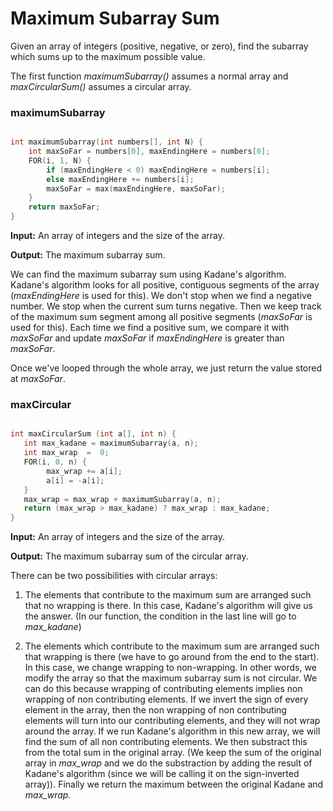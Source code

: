 # Maximum Subarray Sum

Given an array of integers (positive, negative, or zero), find the subarray which sums up to the maximum possible value.

The first function _maximumSubarray()_ assumes a normal array and _maxCircularSum()_ assumes a circular array.

### maximumSubarray

```cpp

int maximumSubarray(int numbers[], int N) {
	int maxSoFar = numbers[0], maxEndingHere = numbers[0];
	FOR(i, 1, N) {
		if (maxEndingHere < 0) maxEndingHere = numbers[i];
		else maxEndingHere += numbers[i];
		maxSoFar = max(maxEndingHere, maxSoFar);
	}
	return maxSoFar;
}

```

**Input:** An array of integers and the size of the array.

**Output:** The maximum subarray sum.

We can find the maximum subarray sum using Kadane's algorithm. Kadane's algorithm looks for all positive, contiguous segments of the array (_maxEndingHere_ is used for this). We don't stop when we find a negative number. We stop when the current sum turns negative. Then we keep track of the maximum sum segment among all positive segments (_maxSoFar_ is used for this). Each time we find a positive sum, we compare it with _maxSoFar_ and update _maxSoFar_ if _maxEndingHere_ is greater than _maxSoFar_.

Once we've looped through the whole array, we just return the value stored at _maxSoFar_.

### maxCircular

```cpp

int maxCircularSum (int a[], int n) {
   int max_kadane = maximumSubarray(a, n);
   int max_wrap  =  0;
   FOR(i, 0, n) {
        max_wrap += a[i];
        a[i] = -a[i];
   }
   max_wrap = max_wrap + maximumSubarray(a, n);
   return (max_wrap > max_kadane) ? max_wrap : max_kadane;
}

```

**Input:** An array of integers and the size of the array.

**Output:** The maximum subarray sum of the circular array.

There can be two possibilities with circular arrays:

1) The elements that contribute to the maximum sum are arranged such that no wrapping is there. In this case, Kadane's algorithm will give us the answer. (In our function, the condition in the last line will go to _max\_kadane_)

2) The elements which contribute to the maximum sum are arranged such that wrapping is there (we have to go around from the end to the start). In this case, we change wrapping to non-wrapping. In other words, we modify the array so that the maximum subarray sum is not circular. We can do this because wrapping of contributing elements implies non wrapping of non contributing elements. If we invert the sign of every element in the array, then the non wrapping of non contributing elements will turn into our contributing elements, and they will not wrap around the array. If we run Kadane's algorithm in this new array, we will find the sum of all non contributing elements. We then substract this from the total sum in the original array. (We keep the sum of the original array in _max\_wrap_ and we do the substraction by adding the result of Kadane's algorithm (since we will be calling it on the sign-inverted array)). Finally we return the maximum between the original Kadane and _max\_wrap_.
